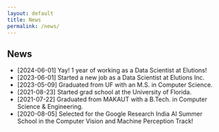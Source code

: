```yaml
---
layout: default
title: News
permalink: /news/
---
```


## News
- [2024-06-01] Yay! 1 year of working as a Data Scientist at Elutions!
- [2023-06-01] Started a new job as a Data Scientist at Elutions Inc.
- [2023-05-09] Graduated from UF with an M.S. in Computer Science.
- [2021-08-23] Started grad school at the University of Florida.
- [2021-07-22] Graduated from MAKAUT with a B.Tech. in Computer Science & Engineering.
- [2020-08-05] Selected for the Google Research India AI Summer School in the Computer Vision and Machine Perception Track!
<!-- Add more news items as needed -->

